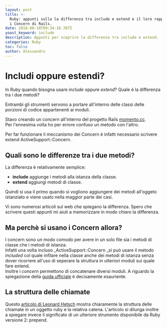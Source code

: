 ```yaml
---
layout: post
title: >-
  Ruby: appunti sulla la differenza tra include e extend e il loro rapporto con
  i Concern di Rails.
date: 2018-08-10T09:34:18.787Z
yoast_keyword: include
description: Appunti per scoprire la differenza tra include e extend.
categories: Ruby
toc: false
author: Alessandro
---
```

# Includi oppure estendi?

In Ruby quando bisogna usare _include_ oppure _extend_?
Quale è la differenza tra i due metodi?

Entrambi gli strumenti servono a portare all'interno delle classi delle porzioni di codice appartenenti ai moduli.

Stavo creando un concern all'interno del progetto Rails [momento.cc](http://momento.cc).  
Per l'ennesima volta ho per errore confuso un metodo con l'altro.

Per far funzionare il meccanismo dei Concern è infatti necessario scrivere extend ActiveSupport::Concern.

## Quali sono le differenze tra i due metodi?

La differenza è relativamente semplice:

- **include** aggiunge i metodi alla istanza della classe.
- **extend** aggiungi metodi di classe.

Quindi si usa il primo quando si vogliono aggiungere dei metodi all'oggeto istanziato e viene usato nella maggior parte dei casi.

Vi sono numerosi articoli sul web che spiegano la differenza.
Spero che scrivere questi appunti mi aiuti a memorizzare in modo chiaro la differenza.

## Ma perchè si usano i Concern allora?

I concern sono un modo comodo per avere in un solo file sia i metodi di classe che i metodi di istanza.  
Infatti una volta incluso _ActiveSupport::Concern _si può usare il metodo _included_ col quale infilare nella classe anche dei metodi di istanza senza dover ricorrere all'uso di seperare la struttura in ulteriori moduli sui quale fare extend.  
Inoltre i _concern_ permettono di concatenare diversi moduli.
A riguardo la spiegazione della [guida ufficiale](https://api.rubyonrails.org/classes/ActiveSupport/Concern.html#method-i-included) è decisamente esauriente.

## La struttura delle chiamate

Questo [articolo di Leonard Hetsch](https://medium.com/@leo_hetsch/ruby-modules-include-vs-prepend-vs-extend-f09837a5b073) mostra chiaramente la struttura delle chiamate in un oggetto ruby e la relativa catena.
L'articolo si dilunga inoltre a spiegare invece il significato di un ulteriore strumento disponibile da Ruby versione 2: prepend.
